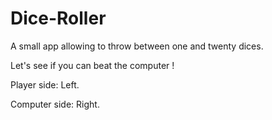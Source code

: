 # Dice-Roller

A small app allowing to throw between one and twenty dices.  

Let's see if you can beat the computer !  

Player side: Left.  

Computer side: Right.
